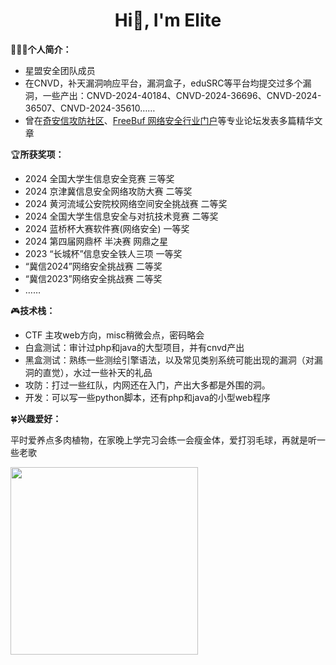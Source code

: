 <h1 align="center">Hi🎉, I'm Elite</h1>

🧑🏻‍💻**个人简介：**

- 星盟安全团队成员
- 在CNVD，补天漏洞响应平台，漏洞盒子，eduSRC等平台均提交过多个漏洞，一些产出：CNVD-2024-40184、CNVD-2024-36696、CNVD-2024-36507、CNVD-2024-35610……
- 曾在[奇安信攻防社区](https://forum.butian.net/people/20163)、[FreeBuf 网络安全行业门户](https://www.freebuf.com/author/FreeBuf_445771)等专业论坛发表多篇精华文章

🏆**所获奖项：**

- 2024 全国大学生信息安全竞赛 三等奖
- 2024 京津冀信息安全网络攻防大赛 二等奖
- 2024 黄河流域公安院校网络空间安全挑战赛 二等奖
- 2024 全国大学生信息安全与对抗技术竞赛 二等奖
- 2024 蓝桥杯大赛软件赛(网络安全) 一等奖
- 2024 第四届网鼎杯 半决赛 网鼎之星
- 2023 “长城杯”信息安全铁人三项 一等奖
- “冀信2024”网络安全挑战赛 二等奖
- “冀信2023”网络安全挑战赛 二等奖
- ……

🎮**技术栈：**

- CTF 主攻web方向，misc稍微会点，密码略会
- 白盒测试：审计过php和java的大型项目，并有cnvd产出
- 黑盒测试：熟练一些测绘引擎语法，以及常见类别系统可能出现的漏洞（对漏洞的直觉），水过一些补天的礼品
- 攻防：打过一些红队，内网还在入门，产出大多都是外围的洞。
- 开发：可以写一些python脚本，还有php和java的小型web程序

🍀**兴趣爱好：**

平时爱养点多肉植物，在家晚上学完习会练一会瘦金体，爱打羽毛球，再就是听一些老歌

<img src="https://rs.wzznft.com/i/2024/10/14/ucu6jt.jpg" alt="" width="300" />

